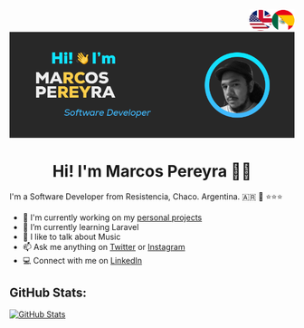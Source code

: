 <div align="center">
  <a href="https://github.com/MarkeZito3/MarkeZito3/blob/master/README-es.md">
    <img align="right" alt="GIF" src="./assets/spanish-btn.png" width="40" height="40" />
  </a>
  <a href="https://github.com/MarkeZito3/MarkeZito3/blob/master/README.md">
    <img align="right" alt="GIF" src="./assets/english-btn.png" width="40" height="40" />
  </a>
  <img  src="./assets/banner of me-ARGENTINA.png">
</div>

<!-- day version -->
<!-- <div align="center"><img src="./assets/banner of me_ bg-white.png"></div> -->

<h1 align="center">
  Hi! I'm Marcos Pereyra 🦊👋
</h1>

I'm a Software Developer from Resistencia, Chaco. Argentina. :argentina: 🧉 ⭐⭐⭐

- 🏢  I'm currently working on my [personal projects](https://github.com/MarkeZito3?tab=repositories)
- 🌱  I’m currently learning Laravel
- 💬  I like to talk about Music
- 📫  Ask me anything on [Twitter](https://twitter.com/markezitotres) or [Instagram](https://www.instagram.com/markezito133/)
- 💻  Connect with me on [LinkedIn](https://www.linkedin.com/in/markezito3)

<!-- ## Some technologies that I used: -->

<!-- (buttons example below)

<code><img height="20" src="https://raw.githubusercontent.com/github/explore/80688e429a7d4ef2fca1e82350fe8e3517d3494d/topics/tensorflow/tensorflow.png"></code>
<code><img height="20" src="https://raw.githubusercontent.com/github/explore/80688e429a7d4ef2fca1e82350fe8e3517d3494d/topics/tensorflow/tensorflow.png"></code>
<code><img height="20" src="https://raw.githubusercontent.com/github/explore/80688e429a7d4ef2fca1e82350fe8e3517d3494d/topics/tensorflow/tensorflow.png"></code> -->

## GitHub Stats:
<div>

  <!-- https://github-readme-stats.vercel.app/api?username=MarkeZito3&theme=gruvbox&show_icons=true -->
  [![GitHub Stats](https://github-readme-stats.vercel.app/api?username=MarkeZito3&show_icons=true)](https://github.com/anuraghazra/github-readme-stats)

</div>
